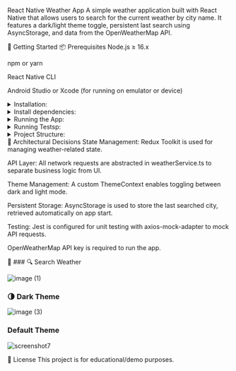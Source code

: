 
React Native Weather App
A simple weather application built with React Native that allows users to search for the current weather by city name. It features a dark/light theme toggle, persistent last search using AsyncStorage, and data from the OpenWeatherMap API.

🚀 Getting Started
📦 Prerequisites
Node.js ≥ 16.x

npm or yarn

React Native CLI

Android Studio or Xcode (for running on emulator or device)
<details> <summary>Installation:</summary>
Clone the repository or unzip the folder.


git clone https://github.com/your-username/react-native-weather-app.git
cd react-native-weather-app
</details>
<details> <summary>Install dependencies:</summary>

npm install
# or
yarn
Install iOS pods (only for macOS):


cd ios && pod install && cd ..
Create a .env file in the root and add your OpenWeatherMap API key:



API_KEY=your_api_key_here
</details>
<details> <summary>Running the App:</summary>
Android:

npx react-native run-android
iOS (macOS only):

npx react-native run-ios
</details>
<details> <summary> Running Testsp:</summary>

npx jest
</details>
<details> <summary> Project Structure:</summary>

src/
├── components/        # Reusable UI components
├── hooks/             # Custom hooks
├── redux/             # State management
├── screens/           # App screens
├── services/          # API calls
├── styles/            # Shared styles
├── theme/             # Theme context
├── utils/             # Helper functions
└── types/             # TypeScript interfaces
</details>
🧱 Architectural Decisions
State Management: Redux Toolkit is used for managing weather-related state.

API Layer: All network requests are abstracted in weatherService.ts to separate business logic from UI.

Theme Management: A custom ThemeContext enables toggling between dark and light mode.

Persistent Storage: AsyncStorage is used to store the last searched city, retrieved automatically on app start.

Testing: Jest is configured for unit testing with axios-mock-adapter to mock API requests.

OpenWeatherMap API key is required to run the app.



📸 ### 🔍 Search Weather

![image (1)](https://github.com/user-attachments/assets/cfbe618e-f1b8-4698-8b09-4482cebb5906)


### 🌗 Dark Theme

![image (3)](https://github.com/user-attachments/assets/12ff44f5-a44d-457e-95db-eabdf75758ce)


### Default Theme
![screenshot7](https://github.com/user-attachments/assets/7d72a6db-2ee8-4279-9f17-42c48497257e)


📜 License
This project is for educational/demo purposes.

